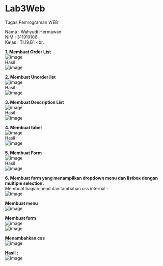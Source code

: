 # Lab3Web
Tugas Pemrograman WEB

Nama      : Wahyudi Hermawan <br>
NIM       : 311910106 <br>
Kelas     : TI.19.B1 <br.

**1. Membuat Order List <br>**
![image](https://user-images.githubusercontent.com/81253746/114261379-6b8ecf00-9a04-11eb-9e72-a9d75264708a.png) <br>
Hasil : <br>
![image](https://user-images.githubusercontent.com/81253746/114261408-95e08c80-9a04-11eb-9f3e-bc79a465f154.png)

**2. Membuat Unorder list <br>**
![image](https://user-images.githubusercontent.com/81253746/114261435-bc9ec300-9a04-11eb-84ee-7e559799c7a0.png)<br>
Hasil : <br>
![image](https://user-images.githubusercontent.com/81253746/114261468-f243ac00-9a04-11eb-9a2c-8b617b408ba0.png)<br>

**3. Membuat Description List <br>**
![image](https://user-images.githubusercontent.com/81253746/114261502-1dc69680-9a05-11eb-8d25-6dfd6c50826a.png) <br>
Hasil : <br>
![image](https://user-images.githubusercontent.com/81253746/114261523-32a32a00-9a05-11eb-8e1a-63a6e7190b54.png) <br>

**4. Membuat tabel**<br>
![image](https://user-images.githubusercontent.com/81253746/114261584-89106880-9a05-11eb-900e-733879864d36.png) <br>
Hasil : <br>
![image](https://user-images.githubusercontent.com/81253746/114261601-9b8aa200-9a05-11eb-89b4-7bd401f46bc0.png) <br>

**5. Membuat Form <br>**
![image](https://user-images.githubusercontent.com/81253746/114261645-eb696900-9a05-11eb-9a26-cadf566c0d62.png) <br>
Hasil : <br>
![image](https://user-images.githubusercontent.com/81253746/114261659-02a85680-9a06-11eb-8de5-dd3ca94d10b3.png) <br>

**6. Membuat form yang menampilkan dropdown menu dan listbox dengan multiple selection. <br>**
Membuat bagian head dan tambahan css internal :<br>
![image](https://user-images.githubusercontent.com/81253746/114261738-6fbbec00-9a06-11eb-8fcc-b9192e4d7ed1.png) <br>

**Membuat menu <br>**
![image](https://user-images.githubusercontent.com/81253746/114261799-de994500-9a06-11eb-9ecf-6662762c8da2.png) <br>

**Membuat form <br>**
![image](https://user-images.githubusercontent.com/81253746/114261918-3a63ce00-9a07-11eb-989b-8d889172f329.png) <br>
![image](https://user-images.githubusercontent.com/81253746/114261930-4bacda80-9a07-11eb-89ea-2e7d46c0b023.png) <br>

**Menambahkan css <br>**
![image](https://user-images.githubusercontent.com/81253746/114261999-ae05db00-9a07-11eb-9405-0a5a40f74443.png) <br>


**Hasil : <br>**
![image](https://user-images.githubusercontent.com/81253746/114262011-bbbb6080-9a07-11eb-8dff-f448f155346c.png)








